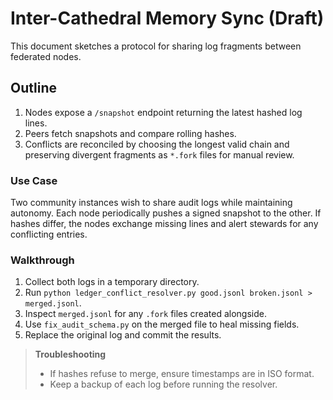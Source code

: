 # Inter-Cathedral Memory Sync (Draft)

This document sketches a protocol for sharing log fragments between federated nodes.

## Outline
1. Nodes expose a `/snapshot` endpoint returning the latest hashed log lines.
2. Peers fetch snapshots and compare rolling hashes.
3. Conflicts are reconciled by choosing the longest valid chain and preserving
   divergent fragments as `*.fork` files for manual review.

### Use Case
Two community instances wish to share audit logs while maintaining autonomy.
Each node periodically pushes a signed snapshot to the other. If hashes differ,
the nodes exchange missing lines and alert stewards for any conflicting entries.

### Walkthrough
1. Collect both logs in a temporary directory.
2. Run `python ledger_conflict_resolver.py good.jsonl broken.jsonl > merged.jsonl`.
3. Inspect `merged.jsonl` for any `.fork` files created alongside.
4. Use `fix_audit_schema.py` on the merged file to heal missing fields.
5. Replace the original log and commit the results.

> **Troubleshooting**
> - If hashes refuse to merge, ensure timestamps are in ISO format.
> - Keep a backup of each log before running the resolver.
